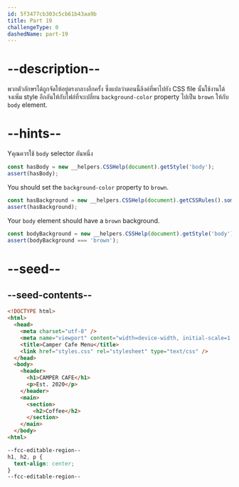 ```yaml
---
id: 5f3477cb303c5cb61b43aa9b
title: Part 19
challengeType: 0
dashedName: part-19
---
```


# --description--

พวกตัวอักษรได้ถูกจัดให้อยู่ตรงกลางอีกครั้ง ซึ่งแปลว่าตอนนี้ลิงค์ที่พาไปยัง CSS file นั้นใช้งานได้
จงเพิ่ม style อีกอันให้กับไฟล์ที่จะเปลี่ยน `background-color` property ไปเป็น `brown` ให้กับ `body` element.

# --hints--

Yคุณควรใช้ `body` selector อันหนึ่ง

```js
const hasBody = new __helpers.CSSHelp(document).getStyle('body');
assert(hasBody);
```

You should set the `background-color` property to `brown`.

```js
const hasBackground = new __helpers.CSSHelp(document).getCSSRules().some(x => x.style['background-color'] === 'brown');
assert(hasBackground);
```

Your `body` element should have a `brown` background.

```js
const bodyBackground = new __helpers.CSSHelp(document).getStyle('body')?.getPropertyValue('background-color');
assert(bodyBackground === 'brown');
```

# --seed--

## --seed-contents--

```html
<!DOCTYPE html>
<html>
  <head>
    <meta charset="utf-8" />
    <meta name="viewport" content="width=device-width, initial-scale=1.0" />
    <title>Camper Cafe Menu</title>
    <link href="styles.css" rel="stylesheet" type="text/css" />
  </head>
  <body>
    <header>
      <h1>CAMPER CAFE</h1>
      <p>Est. 2020</p>
    </header>
    <main>
      <section>
        <h2>Coffee</h2>
      </section>
    </main>
  </body>
<html>
```

```css
--fcc-editable-region--
h1, h2, p {
  text-align: center;
}
--fcc-editable-region--

```

